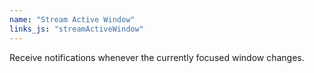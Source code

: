 ```yaml
---
name: "Stream Active Window"
links_js: "streamActiveWindow"
---
```

Receive notifications whenever the currently focused window changes.
